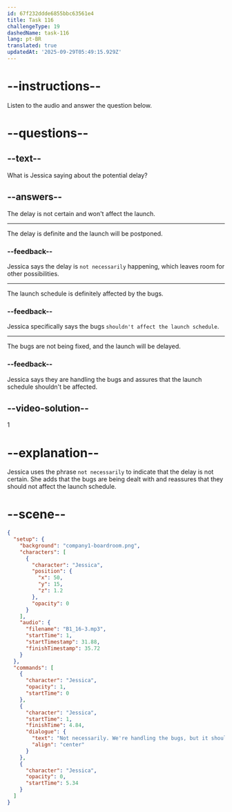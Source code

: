 ```yaml
---
id: 67f232ddde6855bbc63561e4
title: Task 116
challengeType: 19
dashedName: task-116
lang: pt-BR
translated: true
updatedAt: '2025-09-29T05:49:15.929Z'
---
```


<!-- (Audio) Jessica: Not necessarily. We're handling the bugs, but it shouldn't affect the launch schedule. -->

# --instructions--

Listen to the audio and answer the question below.

# --questions--

## --text--

What is Jessica saying about the potential delay?

## --answers--

The delay is not certain and won't affect the launch.

---

The delay is definite and the launch will be postponed.

### --feedback--

Jessica says the delay is `not necessarily` happening, which leaves room for other possibilities.

---

The launch schedule is definitely affected by the bugs.

### --feedback--

Jessica specifically says the bugs `shouldn't affect the launch schedule`.

---

The bugs are not being fixed, and the launch will be delayed.

### --feedback--

Jessica says they are handling the bugs and assures that the launch schedule shouldn't be affected.

## --video-solution--

1

# --explanation--

Jessica uses the phrase `not necessarily` to indicate that the delay is not certain. She adds that the bugs are being dealt with and reassures that they should not affect the launch schedule.

# --scene--

```json
{
  "setup": {
    "background": "company1-boardroom.png",
    "characters": [
      {
        "character": "Jessica",
        "position": {
          "x": 50,
          "y": 15,
          "z": 1.2
        },
        "opacity": 0
      }
    ],
    "audio": {
      "filename": "B1_16-3.mp3",
      "startTime": 1,
      "startTimestamp": 31.88,
      "finishTimestamp": 35.72
    }
  },
  "commands": [
    {
      "character": "Jessica",
      "opacity": 1,
      "startTime": 0
    },
    {
      "character": "Jessica",
      "startTime": 1,
      "finishTime": 4.84,
      "dialogue": {
        "text": "Not necessarily. We're handling the bugs, but it shouldn't affect the launch schedule.",
        "align": "center"
      }
    },
    {
      "character": "Jessica",
      "opacity": 0,
      "startTime": 5.34
    }
  ]
}
```
